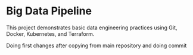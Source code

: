 # Big Data Pipeline

This project demonstrates basic data engineering practices using Git, Docker, Kubernetes, and Terraform.

Doing first changes after copying from main repository and doing commit
